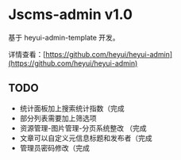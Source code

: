 # Jscms-admin v1.0

基于 heyui-admin-template 开发。

详情查看：[https://github.com/heyui/heyui-admin](https://github.com/heyui/heyui-admin)

## TODO

- 统计面板加上搜索统计指数（完成
- 部分列表需要加上筛选项
- 资源管理-图片管理-分页系统整改 （完成
- 文章可以自定义元信息标题和发布者（完成
- 管理员密码修改（完成
